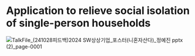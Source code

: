 # Application to relieve social isolation of single-person households
![TalkFile_(241028피드백)_2024 SW상상기업_포스터_(니혼자산다)_정예진 pptx (2)_page-0001](https://github.com/user-attachments/assets/9cac7f67-68a8-49d5-ab5c-8ce5029c1a5b)
